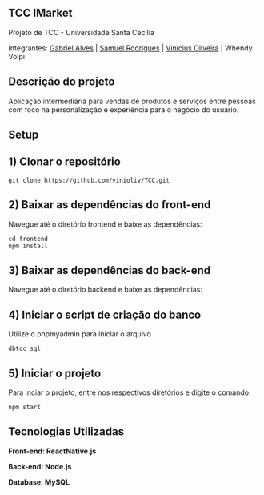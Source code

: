 ## TCC IMarket
Projeto de TCC - Universidade Santa Cecília

Integrantes: [Gabriel Alves](https://github.com/alvxres) |
[Samuel Rodrigues](https://github.com/Mkr165) |
[Vinicius Oliveira](https://github.com/vinioliv) |
Whendy Volpi

## Descrição do projeto

Aplicação intermediária para vendas de produtos e serviços entre pessoas com foco na personalização e experiência para o negócio do usuário.

## Setup

## 1) Clonar o repositório
```
git clone https://github.com/vinioliv/TCC.git
```
## 2) Baixar as dependências do front-end
Navegue até o diretório frontend e baixe as dependências:
```
cd frontend
npm install
```
## 3) Baixar as dependências do back-end
Navegue até o diretório backend e baixe as dependências:

## 4) Iniciar o script de criação do banco
Utilize o phpmyadmin para iniciar o arquivo
```
dbtcc_sql
```
## 5) Iniciar o projeto
Para inciar o projeto, entre nos respectivos diretórios e digite o comando:
```
npm start
```
## Tecnologias Utilizadas

**Front-end: ReactNative.js**

**Back-end: Node.js**

**Database: MySQL**

